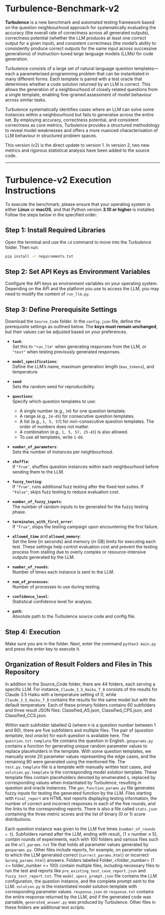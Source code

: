 # Turbulence-Benchmark-v2

**Turbulence** is a new benchmark and automated testing framework based on the question neighbourhood approach for systematically evaluating the accuracy (the overall rate of correctness across all generated outputs), correctness potential (whether the LLM produces at least one correct output for a given input), and consistent correctness (the model’s ability to consistently produce correct outputs for the same input across successive generations) of instruction-tuned large language models (LLMs) for code generation.

Turbulence consists of a large set of natural language question templates—each a parameterised programming problem that can be instantiated in many different forms. Each template is paired with a test oracle that determines whether a code solution returned by an LLM is correct. This allows the generation of a neighbourhood of closely related questions from a single template, enabling fine-grained assessment of model behaviour across similar tasks.

Turbulence systematically identifies cases where an LLM can solve some instances within a neighbourhood but fails to generalise across the entire set. By employing accuracy, correctness potential, and consistent correctness as core metrics, Turbulence provides a structured methodology to reveal model weaknesses and offers a more nuanced characterisation of LLM behaviour in structured problem spaces.

This version (v2) is the direct update to version 1. In version 2, two new metrics and rigorous statistical analysis have been added to the source code.

---


# Turbulence-v2 Execution Instructions

To execute the benchmark, please ensure that your operating system is either **Linux** or **macOS**, and that Python version **3.10 or higher** is installed. Follow the steps below in the specified order:

## Step 1: Install Required Libraries

Open the terminal and use the `cd` command to move into the Turbulence folder. Then run:

```bash
pip install -r requirements.txt
```

## Step 2: Set API Keys as Environment Variables

Configure the API keys as environment variables on your operating system. Depending on the API and the platform you use to access the LLM, you may need to modify the content of `run_llm.py`.

## Step 3: Define Prerequisite Settings

Download the `Source_Code` folder. In the `config.json` file, define the prerequisite settings as outlined below. The **keys must remain unchanged**, but their values can be adjusted based on your preferences.

- **`task`**:  
  Set this to `"run_llm"` when generating responses from the LLM, or `"test"` when testing previously generated responses.

- **`model_specifications`**:  
  Define the LLM’s name, maximum generation length (`max_tokens`), and temperature.

- **`seed`**:  
  Sets the random seed for reproducibility.

- **`questions`**:  
  Specify which question templates to use:
  - A single number (e.g., `34`) for one question template.
  - A range (e.g., `24-45`) for consecutive question templates.
  - A list (e.g., `1, 5, 57`) for non-consecutive question templates. The order of numbers does not matter.
  - A combination (e.g., `1, 5, 57, 25-45`) is also allowed. 
  - To use all templates, write `1-60`.

- **`number_of_parameters`**:  
  Sets the number of instances per neighbourhood.

- **`shuffle`**:  
  If `"True"`, shuffles question instances within each neighbourhood before sending them to the LLM.

- **`fuzzy_testing`**:  
  If `"True"`, runs additional fuzz testing after the fixed test suites. If `"False"`, skips fuzz testing to reduce evaluation cost.

- **`number_of_fuzzy_inputs`**:  
  The number of random inputs to be generated for the fuzzy testing phase.

- **`terminates_with_first_error`**:  
  If `"True"`, stops the testing campaign upon encountering the first failure.

- **`allowed_time`** and **`allowed_memory`**:  
  Set the time (in seconds) and memory (in GB) limits for executing each test. These settings help control evaluation cost and prevent the testing process from stalling due to overly complex or resource-intensive outputs generated by the LLM.

- **`number_of_rounds`**:  
  Number of times each instance is sent to the LLM.

- **`num_of_processes`**:  
  Number of processes to use during testing.

- **`confidence_level`**:  
  Statistical confidence level for analysis.

- **`path`**:  
  Absolute path to the Turbulence source code and config file.

## Step 4: Execution

Make sure you are in the folder. Next, enter the command `python3 main.py` and press the enter key to execute it.

## Organization of Result Folders and Files in This Repository

In addition to the Source_Code folder, there are 44 folders, each serving a specific LLM. For instance, `Claude_3_5_Haiku_T_0` consists of the results for Claude 3.5 Haiku with a temperature setting of 0, while `Claude_3_5_Haiku_T_D` contains the results for the same model but with the default temperature. Each of these primary folders contains 60 subfolders and three result JSON files: Classified_AS.json, Classified_CPS.json, and Classified_CCS.json. 

Within each subfolder labelled Q<n> (where n is a question number between 1 and 60), there are five subfolders and multiple files. The pair of (_question template_, _test oracle_) for each question is available here. The `question.txt.template` file contains the question in English. `genparams.py` contains a function for generating unique random parameter values to replace placeholders in the template. With some question templates, we manually wrote 20 parameter values representing the edge cases, and the remaining 80 were generated using the mentioned file. The `test.py.template` file is a template with manually written test cases, and `solution.py.template` is the corresponding model solution template. These template files contain placeholders denoted by enumerated `$`, replaced by corresponding values when instantiated by Turbulence, resulting in question and oracle instances. The `gen_function_params.py` file generates fuzzy inputs for testing the generated function by the LLM. Files starting with `Final_report` are HTML test reports displaying testing information, the number of correct and incorrect responses in each of the five rounds, and the links to the corresponding reports. There is also a file called `stats.json` containing the three metric scores and the list of binary (0 or 1) score distributions.

Each question instance was given to the LLM five times (`number_of_rounds = 5`). Subfolders named after the LLM, ending with result_<number> (1 ≤ number ≤ 5), contain rounds of experiments, each with 100 folders and various files such as the `all_params.txt` file that holds all parameter values generated by `genparams.py`. Other files include reports, for example, on parameter values to which the LLM generated correct (`correct_params.html`) or incorrect (`wrong_params.html`) answers. Folders labelled Folder_<folder_number> (1 <= folder_number <= 100) contain multiple files, including necessary files to run the test and reports like `pre_existing_test_case_report.json` and `fuzzy_test_report.txt`. The `model_specs_prompt.json` file contains the LLM configuration, the question instance, and the complete prompt sent to the LLM. `solution.py` is the instantiated model solution template with corresponding parameter values. `response.json` or `response.txt` contains the entire response returned by the LLM, and if the generated code was parsable, `generated_answer.py` was produced by Turbulence. Other files in these folders are additional test scripts.
